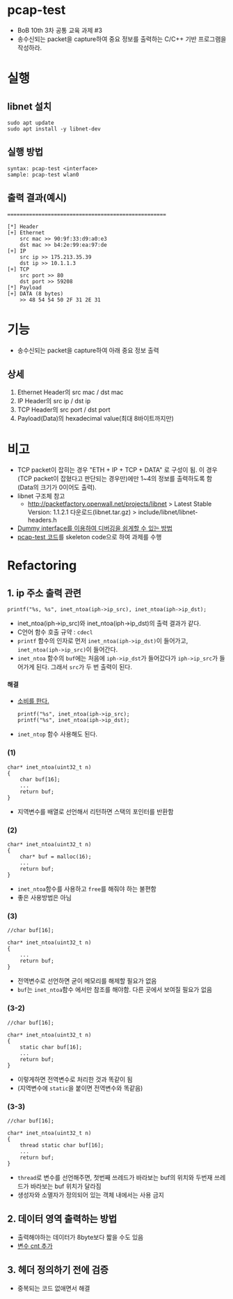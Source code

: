 # pcap-test
- BoB 10th 3차 공통 교육 과제 #3
- 송수신되는 packet을 capture하여 중요 정보를 출력하는 C/C++ 기반 프로그램을 작성하라.

# 실행
## libnet 설치
```
sudo apt update
sudo apt install -y libnet-dev  
```
## 실행 방법
```
syntax: pcap-test <interface>
sample: pcap-test wlan0
```
## 출력 결과(예시)
```
===================================================

[*] Header
[+] Ethernet 
    src mac >> 90:9f:33:d9:a0:e3
    dst mac >> b4:2e:99:ea:97:de
[+] IP 
    src ip >> 175.213.35.39
    dst ip >> 10.1.1.3
[+] TCP 
    src port >> 80
    dst port >> 59208
[*] Payload
[+] DATA (8 bytes) 
    >> 48 54 54 50 2F 31 2E 31 

```

# 기능
- 송수신되는 packet을 capture하여 아래 중요 정보 출력
## 상세
1. Ethernet Header의 src mac / dst mac
2. IP Header의 src ip / dst ip
3. TCP Header의 src port / dst port
4. Payload(Data)의 hexadecimal value(최대 8바이트까지만)

# 비고
- TCP packet이 잡히는 경우 "ETH + IP + TCP + DATA" 로 구성이 됨. 이 경우(TCP packet이 잡혔다고 판단되는 경우만)에만 1~4의 정보를 출력하도록 함(Data의 크기가 0이어도 출력).
- libnet 구조체 참고
  - http://packetfactory.openwall.net/projects/libnet > Latest Stable Version: 1.1.2.1 다운로드(libnet.tar.gz) > include/libnet/libnet-headers.h
- [Dummy interface를 이용하여 디버깅을 쉽게할 수 있는 방법](https://gilgil.gitlab.io/2020/07/23/1.html)
- [pcap-test 코드](https://gitlab.com/gilgil/pcap-test/-/blob/master/pcap-test.c)를 skeleton code으로 하여 과제를 수행


# Refactoring

## 1. ip 주소 출력 관련
```
printf("%s, %s", inet_ntoa(iph->ip_src), inet_ntoa(iph->ip_dst);
```
- inet_ntoa(iph->ip_src)와 inet_ntoa(iph->ip_dst)의 출력 결과가 같다.
- C언어 함수 호출 규약 : `cdecl`
- `printf` 함수의 인자로 먼저 `inet_ntoa(iph->ip_dst)`이 들어가고, `inet_ntoa(iph->ip_src)`이 들어간다.
- `inet_ntoa` 함수의 `buf`에는 처음에 `iph->ip_dst`가 들어갔다가 `iph->ip_src`가 들어가게 된다. 그래서 `src`가 두 번 출력이 된다.

#### 해결
- [소비를 한다.](./pcap-test.cpp#L14)
    ```
    printf("%s", inet_ntoa(iph->ip_src);
    printf("%s", inet_ntoa(iph->ip_dst);
    ```
- `inet_ntop` 함수 사용해도 된다.

### (1) 
```
char* inet_ntoa(uint32_t n)
{
    char buf[16];
    ...
    return buf;
}
```
- 지역변수를 배열로 선언해서 리턴하면 스택의 포인터를 반환함

### (2)
```
char* inet_ntoa(uint32_t n)
{
    char* buf = malloc(16);
    ...
    return buf;
}
```
- `inet_ntoa`함수를 사용하고 `free`를 해줘야 하는 불편함
- 좋은 사용방법은 아님

### (3)
```
//char buf[16];

char* inet_ntoa(uint32_t n)
{
    ...
    return buf;
}
```
- 전역변수로 선언하면 굳이 메모리를 해제할 필요가 없음
- `buf`는 `inet_ntoa`함수 에서만 참조를 해야함. 다른 곳에서 보여질 필요가 없음

### (3-2)
```
//char buf[16];

char* inet_ntoa(uint32_t n)
{
    static char buf[16];
    ...
    return buf;
}
```
- 이렇게하면 전역변수로 처리한 것과 똑같이 됨
- (지역변수에 `static`을 붙이면 전역변수와 똑같음)

### (3-3)
```
//char buf[16];

char* inet_ntoa(uint32_t n)
{
    thread static char buf[16];
    ...
    return buf;
}
```
- `thread`로 변수를 선언해주면, 첫번째 쓰레드가 바라보는 buf의 위치와 두번재 쓰레드가 바라보는 buf 위치가 달라짐
- 생성자와 소멸자가 정의되어 있는 객체 내에서는 사용 금지

## 2. 데이터 영역 출력하는 방법
- 출력해야하는 데이터가 8byte보다 짧을 수도 있음
- [변수 cnt 추가](./pcap-test.cpp#L33)

## 3. 헤더 정의하기 전에 검증
- 중복되는 코드 없애면서 해결

